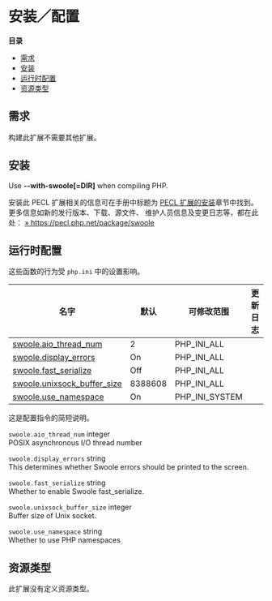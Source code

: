 安装／配置
==========

**目录**

-   [需求](/swoole/setup.html#需求)
-   [安装](/swoole/setup.html#安装)
-   [运行时配置](/swoole/setup.html#运行时配置)
-   [资源类型](/swoole/setup.html#资源类型)

需求
----

构建此扩展不需要其他扩展。

安装
----

Use **--with-swoole\[=DIR\]** when compiling PHP.

安装此 PECL 扩展相关的信息可在手册中标题为
<a href="/install/pecl.html" class="link">PECL 扩展的安装</a>章节中找到。更多信息如新的发行版本、下载、源文件、
维护人员信息及变更日志等，都在此处：
<a href="https://pecl.php.net/package/swoole" class="link external">» https://pecl.php.net/package/swoole</a>

运行时配置
----------

这些函数的行为受 `php.ini` 中的设置影响。

| 名字                                                                       | 默认    | 可修改范围       | 更新日志 |
|----------------------------------------------------------------------------|---------|------------------|----------|
| <a href="/swoole/setup.html#" class="link">swoole.aio_thread_num</a>       | 2       | PHP\_INI\_ALL    |          |
| <a href="/swoole/setup.html#" class="link">swoole.display_errors</a>       | On      | PHP\_INI\_ALL    |          |
| <a href="/swoole/setup.html#" class="link">swoole.fast_serialize</a>       | Off     | PHP\_INI\_ALL    |          |
| <a href="/swoole/setup.html#" class="link">swoole.unixsock_buffer_size</a> | 8388608 | PHP\_INI\_ALL    |          |
| <a href="/swoole/setup.html#" class="link">swoole.use_namespace</a>        | On      | PHP\_INI\_SYSTEM |          |

这是配置指令的简短说明。

`swoole.aio_thread_num` <span class="type">integer</span>  
POSIX asynchronous I/O thread number

`swoole.display_errors` <span class="type">string</span>  
This determines whether Swoole errors should be printed to the screen.

`swoole.fast_serialize` <span class="type">string</span>  
Whether to enable Swoole fast\_serialize.

`swoole.unixsock_buffer_size` <span class="type">integer</span>  
Buffer size of Unix socket.

`swoole.use_namespace` <span class="type">string</span>  
Whether to use PHP namespaces

资源类型
--------

此扩展没有定义资源类型。
